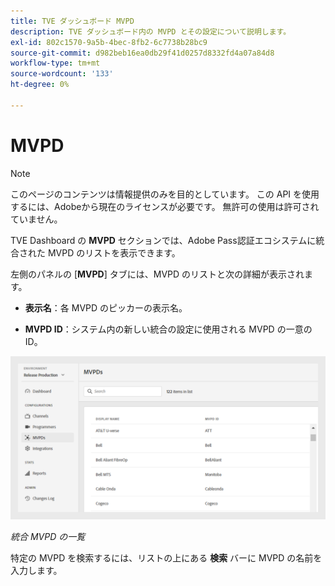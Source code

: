 ```yaml
---
title: TVE ダッシュボード MVPD
description: TVE ダッシュボード内の MVPD とその設定について説明します。
exl-id: 802c1570-9a5b-4bec-8fb2-6c7738b28bc9
source-git-commit: d982beb16ea0db29f41d0257d8332fd4a07a84d8
workflow-type: tm+mt
source-wordcount: '133'
ht-degree: 0%

---
```


# MVPD

>[!NOTE]
>
>このページのコンテンツは情報提供のみを目的としています。 この API を使用するには、Adobeから現在のライセンスが必要です。 無許可の使用は許可されていません。

TVE Dashboard の **MVPD** セクションでは、Adobe Pass認証エコシステムに統合された MVPD のリストを表示できます。

左側のパネルの [**MVPD**] タブには、MVPD のリストと次の詳細が表示されます。

* **表示名**：各 MVPD のピッカーの表示名。

* **MVPD ID**：システム内の新しい統合の設定に使用される MVPD の一意の ID。

![&#x200B; 統合 MVPD の一覧 &#x200B;](../assets/tve-dashboard/new-tve-dashboard/mvpds/mvpds-list-view.png)

*統合 MVPD の一覧*

特定の MVPD を検索するには、リストの上にある **検索** バーに MVPD の名前を入力します。
